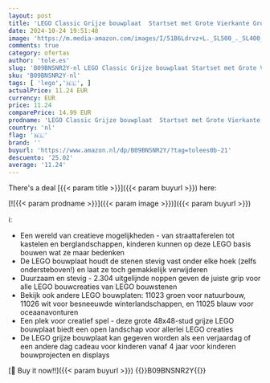 ```yaml
---
layout: post
title: 'LEGO Classic Grijze bouwplaat  Startset met Grote Vierkante Grondplaat  Basis Constructie Speelgoed voor Kinderen  Cadeau voor Jongens en Meisjes 11024'
date: 2024-10-24 19:51:48
image: 'https://m.media-amazon.com/images/I/51B6Ldrvz+L._SL500_._SL400_.jpg'
comments: true
category: ofertas
author: 'tole.es'
slug: 'B09BNSNR2Y-nl LEGO Classic Grijze bouwplaat Startset met Grote Vierkante...'
sku: 'B09BNSNR2Y-nl'
tags: [ 'lego','🇳🇱', ]
actualPrice: 11.24 EUR
currency: EUR
price: 11.24
comparePrice: 14.99 EUR
prodname: 'LEGO Classic Grijze bouwplaat  Startset met Grote Vierkante Grondplaat  Basis Constructie Speelgoed voor Kinderen  Cadeau voor Jongens en Meisjes 11024'
country: 'nl'
flag: '🇳🇱'
brand: ''
buyurl: 'https://www.amazon.nl/dp/B09BNSNR2Y/?tag=tolees0b-21'
descuento: '25.02'
average: '11.24'
---
```


There's a deal [{{< param title >}}]({{< param buyurl >}})  here:

[![{{< param prodname >}}]({{< param image >}})]({{< param buyurl >}})

ℹ️:

- Een wereld van creatieve mogelijkheden - van straattaferelen tot kastelen en berglandschappen, kinderen kunnen op deze LEGO basis bouwen wat ze maar bedenken
- De LEGO bouwplaat houdt de stenen stevig vast onder elke hoek (zelfs ondersteboven!) en laat ze toch gemakkelijk verwijderen
- Duurzaam en stevig - 2.304 uitgelijnde noppen geven de juiste grip voor alle LEGO bouwcreaties van LEGO bouwstenen
- Bekijk ook andere LEGO bouwplaten: 11023 groen voor natuurbouw, 11026 wit voor besneeuwde winterlandschappen, en 11025 blauw voor oceaanavonturen
- Een plek voor creatief spel - deze grote 48x48-stud grijze LEGO bouwplaat biedt een open landschap voor allerlei LEGO creaties
- De LEGO grijze bouwplaat kan gegeven worden als een verjaardag of een andere dag cadeau voor kinderen vanaf 4 jaar voor kinderen bouwprojecten en displays

[🛒 Buy it now!!]({{< param buyurl >}})
{{<world>}}B09BNSNR2Y{{</world>}}
